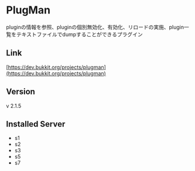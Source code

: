 # PlugMan
pluginの情報を参照、pluginの個別無効化、有効化、リロードの実施、plugin一覧をテキストファイルでdumpすることができるプラグイン

## Link
[https://dev.bukkit.org/projects/plugman](https://dev.bukkit.org/projects/plugman)

## Version
v 2.1.5

## Installed Server
- s1
- s2
- s3
- s5
- s7
